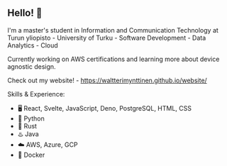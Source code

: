 ## Hello! 👋

I'm a master's student in Information and Communication Technology at Turun yliopisto - University of Turku - Software Development - Data Analytics - Cloud

Currently working on AWS certifications and learning more about device agnostic design.

Check out my website! - https://waltterimynttinen.github.io/website/

Skills & Experience: 
* 🖥️ React, Svelte, JavaScript, Deno, PostgreSQL, HTML, CSS
* 🐍 Python
* 🦀 Rust
* ♨️ Java
* ☁️ AWS, Azure, GCP
* 🐬 Docker
